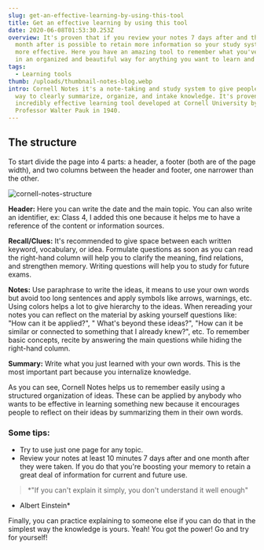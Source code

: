 ```yaml
---
slug: get-an-effective-learning-by-using-this-tool
title: Get an effective learning by using this tool
date: 2020-06-08T01:53:30.253Z
overview: It's proven that if you review your notes 7 days after and then a
  month after is possible to retain more information so your study system is
  more effective. Here you have an amazing tool to remember what you've learned
  in an organized and beautiful way for anything you want to learn and remember.
tags:
  - Learning tools
thumb: /uploads/thumbnail-notes-blog.webp
intro: Cornell Notes it's a note-taking and study system to give people a better
  way to clearly summarize, organize, and intake knowledge. It's proven as an
  incredibly effective learning tool developed at Cornell University by
  Professor Walter Pauk in 1940.
---
```

## The structure

To start divide the page into 4 parts: a header, a footer (both are of the page width), and two columns between the header and footer, one narrower than the other.

![cornell-notes-structure](/uploads/cornell-notes.webp "cornell-notes-structure")

**Header:** Here you can write the date and the main topic. You can also write an identifier, ex: Class 4, I added this one because it helps me to have a reference of the content or information sources.

**Recall/Clues:** It's recommended to give space between each written keyword, vocabulary, or idea. Formulate questions as soon as you can read the right-hand column will help you to clarify the meaning, find relations, and strengthen memory. Writing questions will help you to study for future exams.

**Notes:** Use paraphrase to write the ideas, it means to use your own words but avoid too long sentences and apply symbols like arrows, warnings, etc. Using colors helps a lot to give hierarchy to the ideas. When rereading your notes you can reflect on the material by asking yourself questions like: "How can it be applied?", " What's beyond these ideas?", "How can it be similar or connected to something that I already knew?", etc. To remember basic concepts, recite by answering the main questions while hiding the right-hand column.

**Summary:** Write what you just learned with your own words. This is the most important part because you internalize knowledge.

As you can see, Cornell Notes helps us to remember easily using a structured organization of ideas. These can be applied by anybody who wants to be effective in learning something new because it encourages people to reflect on their ideas by summarizing them in their own words.

### Some tips:

* Try to use just one page for any topic.
* Review your notes at least 10 minutes 7 days after and one month after they were taken. If you do that you're boosting your memory to retain a great deal of information for current and future use.

> \*"If you can't explain it simply, you don't understand it well enough"

* Albert Einstein*

Finally, you can practice explaining to someone else if you can do that in the simplest way the knowledge is yours. Yeah! You got the power! Go and try for yourself!